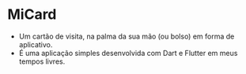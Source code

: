 # MiCard

- Um cartão de visita, na palma da sua mão (ou bolso) em forma de aplicativo.
- É uma aplicação simples desenvolvida com Dart e Flutter em meus tempos livres.
